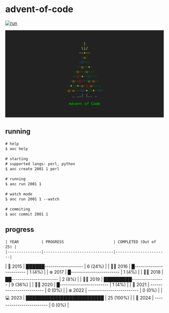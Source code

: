 # advent-of-code

[![run](https://github.com/matheusaraujo/advent-of-code/actions/workflows/run.yaml/badge.svg?branch=main)](https://github.com/matheusaraujo/advent-of-code/actions/workflows/run.yaml)

![AOC](docs/logo.png)

## running

``` {.bash}
# help
$ aoc help

# starting
# supported langs: perl, python
$ aoc create 2001 1 perl

# running
$ aoc run 2001 1

# watch mode
$ aoc run 2001 1 --watch

# commiting
$ aoc commit 2001 1
```

## progress

<!-- progress-begin -->

    | YEAR          | PROGRESS                      | COMPLETED (Out of 25) |
    |---------------|-------------------------------|-----------------------|
| 🎁 2015 | ██████------------------- | 6 (24%) |
| 🧑‍💻 2016 | █------------------------ | 1 (4%) |
| ❄️ 2017 | █------------------------ | 1 (4%) |
| 🧑‍💻 2018 | ██----------------------- | 2 (8%) |
| 🧑‍💻 2019 | █████████---------------- | 9 (36%) |
| 🧑‍🎄 2020 | █------------------------ | 1 (4%) |
| 🎉 2021 | ------------------------- | 0 (0%) |
| ❄️ 2022 | ------------------------- | 0 (0%) |
| 💻 2023 | █████████████████████████ | 25 (100%) |
| 🎄 2024 | ------------------------- | 0 (0%) |
<!-- progress-end -->
